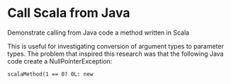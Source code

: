 Call Scala from Java 
===================

Demonstrate calling from Java code a method written in Scala
</p>
This is useful for investigating conversion of argument types to parameter types.  
The problem that inspired this research was that the following Java code create a NullPointerException:

```
scalaMethod(1 == 0? 0L: new
``` 

